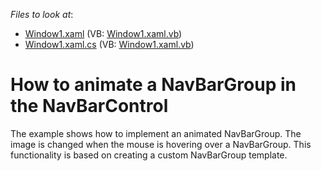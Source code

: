 <!-- default file list -->
*Files to look at*:

* [Window1.xaml](./CS/DemoNavBar/Window1.xaml) (VB: [Window1.xaml.vb](./VB/DemoNavBar/Window1.xaml.vb))
* [Window1.xaml.cs](./CS/DemoNavBar/Window1.xaml.cs) (VB: [Window1.xaml.vb](./VB/DemoNavBar/Window1.xaml.vb))
<!-- default file list end -->
# How to animate a NavBarGroup in the NavBarControl


<p>The example shows how to implement an animated NavBarGroup. The image is changed when the mouse is hovering over a NavBarGroup. This functionality is based on creating a custom NavBarGroup template.</p>

<br/>


